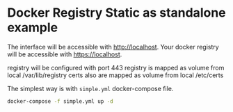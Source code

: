 # Docker Registry Static as standalone example

The interface will be accessible with <http://localhost>.
Your docker registry will be accessible with <https://localhost>.

registry will be configured with port 443
registry is mapped as volume from local /var/lib/registry
certs also are mapped as volume from local /etc/certs

The simplest way is with `simple.yml` docker-compose file.

```sh
docker-compose -f simple.yml up -d
```
